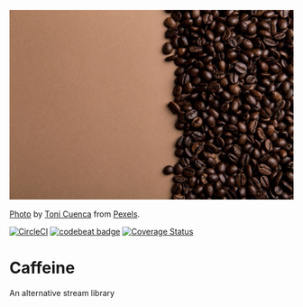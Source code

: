 ![Coffee Beans w/ Boundary](./coffee.jpeg)

[Photo](https://www.pexels.com/photo/caffeine-coffee-coffee-beans-roasted-585750/) by [Toni Cuenca](https://www.pexels.com/u/ifreestock/) from [Pexels](https://www.pexels.com/).

[![CircleCI](https://circleci.com/gh/Dzol/caffeine.svg?style=svg)](https://circleci.com/gh/Dzol/caffeine)
[![codebeat badge](https://codebeat.co/badges/570eab6b-549b-4bb6-ba50-a103eb1c4f38)](https://codebeat.co/projects/github-com-dzol-caffeine-master)
[![Coverage Status](https://coveralls.io/repos/github/Dzol/caffeine/badge.svg?branch=master)](https://coveralls.io/github/Dzol/caffeine?branch=master)

# Caffeine

An alternative stream library
